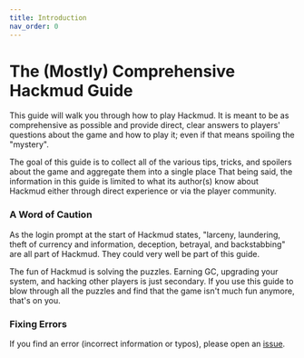 ```yaml
---
title: Introduction
nav_order: 0
---
```


# The (Mostly) Comprehensive Hackmud Guide

This guide will walk you through how to play Hackmud. It is meant to be as
comprehensive as possible and provide direct, clear answers to players'
questions about the game and how to play it; even if that means spoiling the
"mystery".

The goal of this guide is to collect all of the various tips, tricks, and
spoilers about the game and aggregate them into a single place That being said,
the information in this guide is limited to what its author(s) know about
Hackmud either through direct experience or via the player community.

### A Word of Caution

As the login prompt at the start of Hackmud states, "larceny, laundering, theft
of currency and information, deception, betrayal, and backstabbing" are all part
of Hackmud. They could very well be part of this guide.

The fun of Hackmud is solving the puzzles. Earning GC, upgrading your system,
and hacking other players is just secondary. If you use this guide to blow
through all the puzzles and find that the game isn't much fun anymore, that's on
you.

### Fixing Errors

If you find an error (incorrect information or typos), please open an
[issue](https://github.com/opnsrce/hackmud/issues).